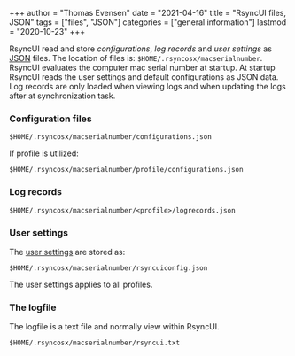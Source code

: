 +++
author = "Thomas Evensen"
date = "2021-04-16"
title =  "RsyncUI files, JSON"
tags = ["files", "JSON"]
categories = ["general information"]
lastmod = "2020-10-23"
+++

RsyncUI read and store *configurations*, *log records* and *user settings* as [JSON](https://en.wikipedia.org/wiki/JSON) files.
The location of files is: `$HOME/.rsyncosx/macserialnumber`. RsyncUI evaluates the computer mac serial number at startup.
At startup RsyncUI reads the user settings and default configurations as JSON data. Log records are only loaded when viewing logs
and when updating the logs after at synchronization task.

### Configuration files

`$HOME/.rsyncosx/macserialnumber/configurations.json`

If profile is utilized:

`$HOME/.rsyncosx/macserialnumber/profile/configurations.json`

### Log records

`$HOME/.rsyncosx/macserialnumber/<profile>/logrecords.json`

### User settings

The [user settings](/docs/settings/) are stored as:

`$HOME/.rsyncosx/macserialnumber/rsyncuiconfig.json`

The user settings applies to all profiles.

### The logfile

The logfile is a text file and normally view within RsyncUI.

`$HOME/.rsyncosx/macserialnumber/rsyncui.txt`

